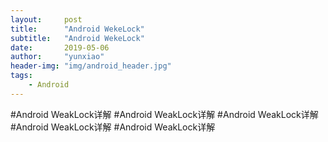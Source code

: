 ```yaml
---
layout:     post
title:      "Android WekeLock"
subtitle:   "Android WekeLock"
date:       2019-05-06
author:     "yunxiao"
header-img: "img/android_header.jpg"
tags:
    - Android
---
```


#Android WeakLock详解
#Android WeakLock详解
#Android WeakLock详解
#Android WeakLock详解
#Android WeakLock详解
